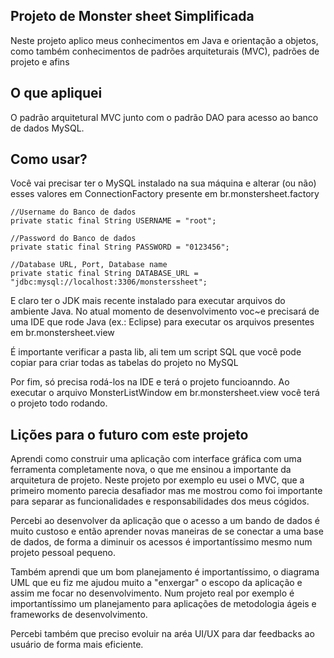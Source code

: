 ## Projeto de Monster sheet Simplificada

Neste projeto aplico meus conhecimentos em Java e orientação a objetos, como também conhecimentos de padrões arquiteturais (MVC),
padrões de projeto e afins

## O que apliquei

O padrão arquitetural MVC junto com o padrão DAO para acesso ao banco de dados MySQL.

## Como usar?

Você vai precisar ter o MySQL instalado na sua máquina e alterar (ou não) esses valores em ConnectionFactory presente em br.monstersheet.factory

    //Username do Banco de dados
    private static final String USERNAME = "root";

    //Password do Banco de dados
    private static final String PASSWORD = "0123456";

    //Database URL, Port, Database name
    private static final String DATABASE_URL = "jdbc:mysql://localhost:3306/monsterssheet";

E claro ter o JDK mais recente instalado para executar arquivos do ambiente Java. No atual momento de desenvolvimento voc~e precisará de uma IDE 
que rode Java (ex.: Eclipse) para executar os arquivos presentes em br.monstersheet.view

É importante verificar a pasta lib, ali tem um script SQL que você pode copiar para criar todas as tabelas do projeto no MySQL

Por fim, só precisa rodá-los na IDE e terá o projeto funcioanndo. Ao executar o arquivo MonsterListWindow em br.monstersheet.view você terá o projeto todo rodando.

## Lições para o futuro com este projeto

Aprendi como construir uma aplicação com interface gráfica com uma ferramenta completamente nova, o que me ensinou a importante da arquitetura de projeto.
Neste projeto por exemplo eu usei o MVC, que a primeiro momento parecia desafiador mas me mostrou como foi importante para separar as funcionalidades e responsabilidades dos meus cógidos.

Percebi ao desenvolver da aplicação que o acesso a um bando de dados é muito custoso e então aprender novas maneiras de se conectar a uma base de dados, de forma a diminuir os acessos é importantíssimo mesmo num projeto pessoal pequeno.

Também aprendi que um bom planejamento é importantíssimo, o diagrama UML que eu fiz me ajudou muito a "enxergar" o escopo da aplicação e assim me focar no desenvolvimento. Num projeto real por exemplo é importantíssimo um planejamento para aplicações de metodologia ágeis e frameworks de desenvolvimento.

Percebi também que preciso evoluir na aréa UI/UX para dar feedbacks ao usuário de forma mais eficiente.